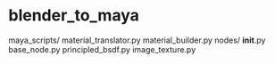 # blender_to_maya

maya_scripts/
  material_translator.py
  material_builder.py
  nodes/
    __init__.py
    base_node.py
    principled_bsdf.py
    image_texture.py